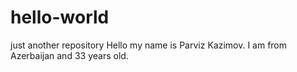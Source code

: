 # hello-world
just another repository
Hello my name is Parviz Kazimov. I am from Azerbaijan and 33 years old.
